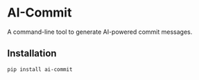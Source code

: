 # AI-Commit

A command-line tool to generate AI-powered commit messages.

## Installation

```bash
pip install ai-commit